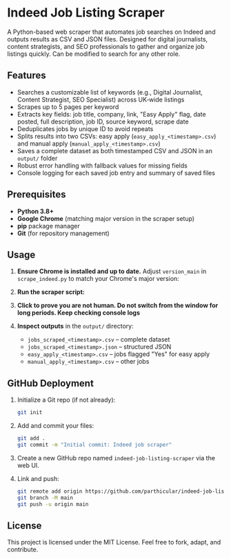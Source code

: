 # Indeed Job Listing Scraper

A Python-based web scraper that automates job searches on Indeed and outputs results as CSV and JSON files. Designed for digital journalists, content strategists, and SEO professionals to gather and organize job listings quickly. Can be modified to search for any other role.

## Features

* Searches a customizable list of keywords (e.g., Digital Journalist, Content Strategist, SEO Specialist) across UK‑wide listings
* Scrapes up to 5 pages per keyword
* Extracts key fields: job title, company, link, "Easy Apply" flag, date posted, full description, job ID, source keyword, scrape date
* Deduplicates jobs by unique ID to avoid repeats
* Splits results into two CSVs: easy apply (`easy_apply_<timestamp>.csv`) and manual apply (`manual_apply_<timestamp>.csv`)
* Saves a complete dataset as both timestamped CSV and JSON in an `output/` folder
* Robust error handling with fallback values for missing fields
* Console logging for each saved job entry and summary of saved files

## Prerequisites

* **Python 3.8+**
* **Google Chrome** (matching major version in the scraper setup)
* **pip** package manager
* **Git** (for repository management)


## Usage

1. **Ensure Chrome is installed and up to date.** Adjust `version_main` in `scrape_indeed.py` to match your Chrome's major version:

2. **Run the scraper script:**

3. **Click to prove you are not human. Do not switch from the window for long periods. Keep checking console logs** 

4. **Inspect outputs** in the `output/` directory:

   * `jobs_scraped_<timestamp>.csv` – complete dataset
   * `jobs_scraped_<timestamp>.json` – structured JSON
   * `easy_apply_<timestamp>.csv` – jobs flagged "Yes" for easy apply
   * `manual_apply_<timestamp>.csv` – other jobs


## GitHub Deployment

1. Initialize a Git repo (if not already):

   ```bash
   git init
   ```
2. Add and commit your files:

   ```bash
   git add .
   git commit -m "Initial commit: Indeed job scraper"
   ```
3. Create a new GitHub repo named `indeed-job-listing-scraper` via the web UI.
4. Link and push:

   ```bash
   git remote add origin https://github.com/parthicular/indeed-job-listing-scraper.git
   git branch -M main
   git push -u origin main
   ```

## License

This project is licensed under the MIT License. Feel free to fork, adapt, and contribute.
